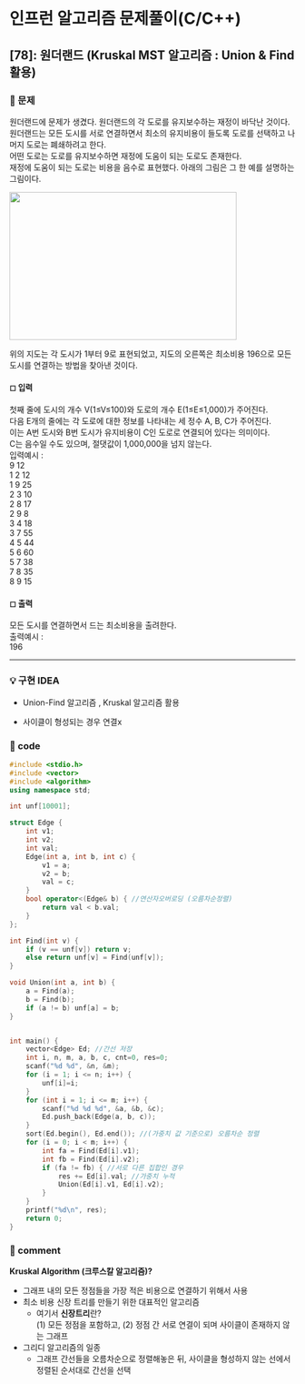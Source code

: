 # 인프런 알고리즘 문제풀이(C/C++)

## [78]: 원더랜드 (Kruskal MST 알고리즘 : Union & Find 활용)

### 🌴 문제

원더랜드에 문제가 생겼다. 원더랜드의 각 도로를 유지보수하는 재정이 바닥난 것이다.<br>
원더랜드는 모든 도시를 서로 연결하면서 최소의 유지비용이 들도록 도로를 선택하고 나머지 도로는 폐쇄하려고 한다.<br>
어떤 도로는 도로를 유지보수하면 재정에 도움이 되는 도로도 존재한다. <br>
재정에 도움이 되는 도로는 비용을 음수로 표현했다. 아래의 그림은 그 한 예를 설명하는 그림이다.<br>

<img src="https://user-images.githubusercontent.com/49135797/122643058-85593a80-d148-11eb-96f0-1c084517d586.png" width="400px" height="260px"/>

위의 지도는 각 도시가 1부터 9로 표현되었고, 지도의 오른쪽은 최소비용 196으로 모든 도시를 연결하는 방법을 찾아낸 것이다.

#### ◻ 입력

첫째 줄에 도시의 개수 V(1≤V≤100)와 도로의 개수 E(1≤E≤1,000)가 주어진다. <br>
다음 E개의 줄에는 각 도로에 대한 정보를 나타내는 세 정수 A, B, C가 주어진다. <br>
이는 A번 도시와 B번 도시가 유지비용이 C인 도로로 연결되어 있다는 의미이다. <br>
C는 음수일 수도 있으며, 절댓값이 1,000,000을 넘지 않는다.<br>
입력예시 : <br>
9 12<br>
1 2 12<br>
1 9 25<br>
2 3 10<br>
2 8 17<br>
2 9 8<br>
3 4 18<br>
3 7 55<br>
4 5 44<br>
5 6 60<br>
5 7 38<br>
7 8 35<br>
8 9 15

#### ◻ 출력

모든 도시를 연결하면서 드는 최소비용을 출려한다.<br>
출력예시 :<br>
196

---

### 💡 구현 IDEA

- Union-Find 알고리즘 , Kruskal 알고리즘 활용<br>

- 사이클이 형성되는 경우 연결x<br>

### 🤠 code

```c++
#include <stdio.h>
#include <vector>
#include <algorithm>
using namespace std;

int unf[10001];

struct Edge {
	int v1;
	int v2;
	int val;
	Edge(int a, int b, int c) {
		v1 = a;
		v2 = b;
		val = c;
	}
	bool operator<(Edge& b) { //연산자오버로딩 (오름차순정렬)
		return val < b.val;
	}
};

int Find(int v) {
	if (v == unf[v]) return v;
	else return unf[v] = Find(unf[v]);
}

void Union(int a, int b) {
	a = Find(a);
	b = Find(b);
	if (a != b) unf[a] = b;
}


int main() {
	vector<Edge> Ed; //간선 저장
	int i, n, m, a, b, c, cnt=0, res=0;
	scanf("%d %d", &n, &m);
	for (i = 1; i <= n; i++) {
		unf[i]=i;
	}
	for (int i = 1; i <= m; i++) {
		scanf("%d %d %d", &a, &b, &c);
		Ed.push_back(Edge(a, b, c));
	}
	sort(Ed.begin(), Ed.end()); //(가중치 값 기준으로) 오름차순 정렬
	for (i = 0; i < m; i++) {
		int fa = Find(Ed[i].v1);
		int fb = Find(Ed[i].v2);
		if (fa != fb) { //서로 다른 집합인 경우
			res += Ed[i].val; //가중치 누적
			Union(Ed[i].v1, Ed[i].v2);
		}
	}
	printf("%d\n", res);
	return 0;
}
```

### 📙 comment

**Kruskal Algorithm (크루스칼 알고리즘)?**<br>

- 그래프 내의 모든 정점들을 가장 적은 비용으로 연결하기 위해서 사용<br>
- 최소 비용 신장 트리를 만들기 위한 대표적인 알고리즘
  - 여기서 **신장트리**란?<br>
    (1) 모든 정점을 포함하고, (2) 정점 간 서로 연결이 되며 사이클이 존재하지 않는 그래프<br>
- 그리디 알고리즘의 일종
  - 그래프 간선들을 오름차순으로 정렬해놓은 뒤, 사이클을 형성하지 않는 선에서 정렬된 순서대로 간선을 선택<br><br>
